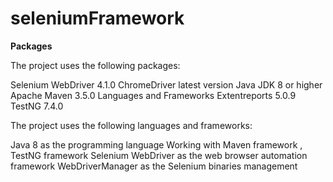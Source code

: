 # seleniumFramework

**Packages**

The project uses the following packages:

Selenium WebDriver 4.1.0
ChromeDriver latest version
Java JDK 8 or higher
Apache Maven 3.5.0
Languages and Frameworks
Extentreports 5.0.9
TestNG 7.4.0

The project uses the following languages and frameworks:

Java 8 as the programming language
Working with Maven framework , TestNG framework
Selenium WebDriver as the web browser automation framework
WebDriverManager as the Selenium binaries management
